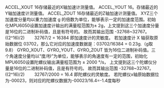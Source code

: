 ACCEL_XOUT 16存储最近的X轴加速计测量值。 ACCEL_YOUT 16。存储最近的Y轴加速度计测量值。 ACCEL_ZOUT 16存储最近的Z轴加速计测量值。
XYZ三个加速度分量均以重力加速度 g 的倍数为单位，能够表示一定的加速度范围。初始化MPU6050设置加速度计输出的满量程范围为± 2g，上文提到这三个加速度分量是16位的二进制补码值，且是有符号的。
故而其输出范围 -32768~32767。((2^16)/2)   32767/2 = 16384 即加速度计的灵敏度。 
若加速度计 X 轴获取原始数据位 03702，那么它对应的加速度数据是：03702/16384 = 0.23g.（g取9.8） 
GYRO_XOUT、GYRO_YOUT、GYRO_ZOUT 皆为16位二进制补码值。三个角速度分量均以“度/秒”为单位，能够表示的角速度有一定的范围，初始化MPU6050设置陀螺仪输出满量程范围为 ± 2000 °/s， 上文提到这三个陀螺仪分量是16位的二进制补码值，且是有符号的。
故而其输出范围 -32768~32767。((2^16)/2)   32767/2000 = 16.4 即陀螺仪的灵敏度。 
若陀螺仪x轴原始数据位为-00023，则对应的陀螺仪数据为-00023/16.4=-1.4度每秒

